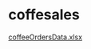 # coffesales
[coffeeOrdersData.xlsx](https://github.com/andreabarber00/coffesales/files/14325680/coffeeOrdersData.xlsx)
